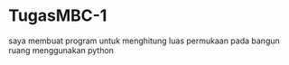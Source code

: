 # TugasMBC-1
saya membuat program untuk menghitung luas permukaan pada bangun ruang menggunakan python
